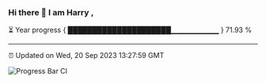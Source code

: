 ### Hi there 👋 I am Harry , 

⏳ Year progress { █████████████████████▁▁▁▁▁▁▁▁▁ } 71.93 %

---

⏰ Updated on Wed, 20 Sep 2023 13:27:59 GMT

![Progress Bar CI](https://github.com/duykhang68/duykhang68/workflows/Progress%20Bar%20CI/badge.svg)
